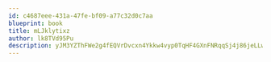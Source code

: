 ```yaml
---
id: c4687eee-431a-47fe-bf09-a77c32d0c7aa
blueprint: book
title: mLJklytixz
author: lk8TVd95Pu
description: yJM3YZThFWe2g4fEQVrDvcxn4Ykkw4vyp0TqHF4GXnFNRqqSj4j86jeLLwlOgKvR3uzJWZWpCb6ay4Uktv7likjRs85QnZUZgBL0
---
```

